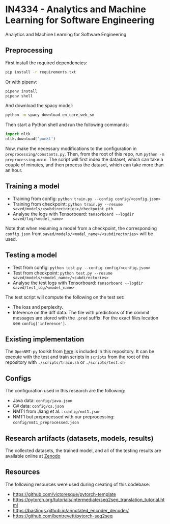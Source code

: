 # IN4334 - Analytics and Machine Learning for Software Engineering
Analytics and Machine Learning for Software Engineering

## Preprocessing
First install the required dependencies:

```bash
pip install -r requirements.txt
```

Or with pipenv:

```bash
pipenv install
pipenv shell
```

And download the spacy model:
```bash
python -m spacy download en_core_web_sm
```

Then start a Python shell and run the following commands:
```python
import nltk
nltk.download('punkt')
```

Now, make the necessary modifications to the configuration in `preprocessing/constants.py`. Then, from the root of this repo, run `python -m preprocessing.main`. The script will first index the dataset, which can take a couple of minutes, and then process the dataset, which can take more than an hour.

## Training a model
* Training from config: `python train.py --config config/<config.json>`
* Training from checkpoint: `python train.py --resume saved/models/<subdirectories>/checkpoint.pth`
* Analyse the logs with Tensorboard: `tensorboard --logdir saved/log/<model_name>`

Note that when resuming a model from a checkpoint, the corresponding `config.json` from `saved/models/<model_name>/<subdirectories>` will be used. 
  

## Testing a model
* Test from config: `python test.py --config config/<config.json>`
* Test from checkpoint: `python test.py --resume saved/models/<model_name>/<subdirectories>`
* Analyse the test logs with Tensorboard: `tensorboard --logdir saved/test_log/<model_name>`

The test script will compute the following on the test set: 
* The loss and perplexity.
* Inference on the diff data. The file with predictions of the commit messages are stored with the `.pred` suffix. 
For the exact files location see `config['inference']`.

## Existing implementation
The `OpenNMT-py` toolkit from [here](https://github.com/OpenNMT/OpenNMT-py) is included in this repository. It can be execute with the test and train scripts in `scripts` from the root of this repository with `./scripts/train.sh` or `./scripts/test.sh`

## Configs
The configuration used in this research are the following:
* Java data: `config/java.json`
* C# data: `config/cs.json`
* NMT1 from Jiang et al. : `config/nmt1.json`
* NMT1 but preprocessed with our preprocessing: `config/nmt1_preprocessed.json`

## Research artifacts (datasets, models, results)
The collected datasets, the trained model, and all of the testing results are available online at [Zenodo]()

## Resources
The following resources were used during creating of this codebase:
* https://github.com/victoresque/pytorch-template
* https://pytorch.org/tutorials/intermediate/seq2seq_translation_tutorial.html
* https://bastings.github.io/annotated_encoder_decoder/
* https://github.com/bentrevett/pytorch-seq2seq

